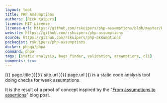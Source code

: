 ```yaml
---
layout: tool
title: PHP Assumptions
authors: [Rick Kuipers] 
license: MIT License
license-url: https://github.com/rskuipers/php-assumptions/blob/master/LICENSE
website: https://github.com/rskuipers/php-assumptions
source: https://github.com/rskuipers/php-assumptions  
packagist: rskuipers/php-assumptions
docker: phpqa/phpa
command: phpa  
tags: [static analysis, bugs finder, validation, assumptions, cli]
comments: true
---
```


[{{ page.title }}]({{ site.url }}{{ page.url }}) is a static code analysis tool doing checks for weak assumptions.

<!--more--> 

It is the result of a proof of concept inspired by the "[From assumptions to assertions](http://rskuipers.com/entry/from-assumptions-to-assertions)" blog post.

